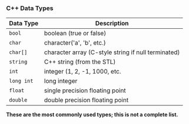 ### C++ Data Types

|**Data Type**|**Description**|
|-|-|
|`bool`|boolean (true or false)|
|`char`|character('a', 'b', etc.)|
|`char[]`|character array (C-style string if null terminated)|
|`string`|C++ string (from the STL)|
|`int`|integer (1, 2, -1, 1000, etc.|
|`long int`|long integer|
|`float`|single precision floating point|
|`double`|double precision floating point|

**These are the most commonly used types; this is not a complete list.**
